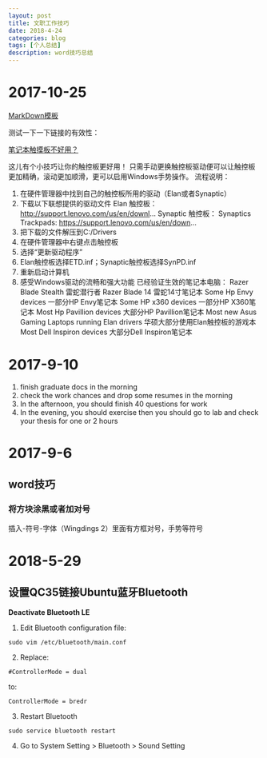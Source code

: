```yaml
---
layout: post
title: 文职工作技巧
date: 2018-4-24
categories: blog
tags: [个人总结]
description: word技巧总结
---
```


# 2017-10-25

[MarkDown模板](https://guides.github.com/pdfs/markdown-cheatsheet-online.pdf)

测试一下一下链接的有效性：

[笔记本触摸板不好用？](https://www.youtube.com/watch?v=f2rfwR-IV-c)

这儿有个小技巧让你的触控板更好用！ 只需手动更换触控板驱动便可以让触控板更加精确，滚动更加顺滑，更可以启用Windows手势操作。 流程说明：

1. 在硬件管理器中找到自己的触控板所用的驱动（Elan或者Synaptic）
2. 下载以下联想提供的驱动文件 Elan 触控板： http://support.lenovo.com/us/en/downl... Synaptic 触控板： Synaptics Trackpads: https://support.lenovo.com/us/en/down...
3. 把下载的文件解压到C:/Drivers
4. 在硬件管理器中右键点击触控板
5. 选择“更新驱动程序”
6. Elan触控板选择ETD.inf；Synaptic触控板选择SynPD.inf
7. 重新启动计算机
8. 感受Windows驱动的流畅和强大功能 已经验证生效的笔记本电脑： Razer Blade Stealth 雷蛇潜行者 Razer Blade 14 雷蛇14寸笔记本 Some Hp Envy devices 一部分HP Envy笔记本 Some HP x360 devices 一部分HP X360笔记本 Most Hp Pavillion devices 大部分HP Pavillion笔记本 Most new Asus Gaming Laptops running Elan drivers 华硕大部分使用Elan触控板的游戏本 Most Dell Inspiron devices 大部分Dell Inspiron笔记本

# 2017-9-10

1. finish graduate docs in the morning
2. check the work chances and drop some resumes in the morning
3. In the afternoon, you should finish 40 questions for work
4. In the evening, you should exercise then you should go to lab and check your thesis for one or 2 hours

# 2017-9-6

## word技巧

### 将方块涂黑或者加对号

插入-符号-字体（Wingdings 2）里面有方框对号，手势等符号

# 2018-5-29

## 设置QC35链接Ubuntu蓝牙Bluetooth

**Deactivate Bluetooth LE**

1. Edit Bluetooth configuration file:

```
sudo vim /etc/bluetooth/main.conf
```

2. Replace:

```
#ControllerMode = dual
```

to:

```
ControllerMode = bredr
```

3. Restart Bluetooth

```
sudo service bluetooth restart
```

4. Go to System Setting > Bluetooth > Sound Setting
